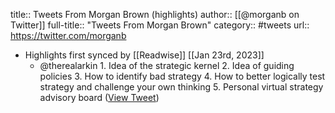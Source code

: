 title:: Tweets From Morgan Brown (highlights)
author:: [[@morganb on Twitter]]
full-title:: "Tweets From Morgan Brown"
category:: #tweets
url:: https://twitter.com/morganb

- Highlights first synced by [[Readwise]] [[Jan 23rd, 2023]]
	- @therealarkin 1. Idea of the strategic kernel 
	  2. Idea of guiding policies 
	  3. How to identify bad strategy 
	  4. How to better logically test strategy and challenge your own thinking 
	  5. Personal virtual strategy advisory board ([View Tweet](https://twitter.com/morganb/status/1617353594126368769))